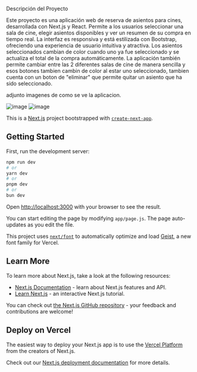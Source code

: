 Descripción del Proyecto

Este proyecto es una aplicación web de reserva de asientos para cines, desarrollada con Next.js y React. Permite a los usuarios seleccionar una sala de cine, elegir asientos disponibles y ver un resumen de su compra en tiempo real. La interfaz es responsiva y está estilizada con Bootstrap, ofreciendo una experiencia de usuario intuitiva y atractiva. Los asientos seleccionados cambian de color cuando uno ya fue seleccionado y se actualiza el total de la compra automáticamente. La aplicación también permite cambiar entre las 2 diferentes salas de cine de manera sencilla y esos botones tambien cambin de color al estar uno seleccionado, tambien cuenta con un boton de "eliminar" que permite quitar un asiento que ha sido seleccionado.

adjunto imagenes de como se ve la aplicacion.

![image](https://github.com/user-attachments/assets/5f497863-4d8b-4c3c-bab1-5b1b218a71c2)
![image](https://github.com/user-attachments/assets/f7bfcac6-b8a0-4370-9c01-85f6c3ffc683)


This is a [Next.js](https://nextjs.org) project bootstrapped with [`create-next-app`](https://nextjs.org/docs/app/api-reference/cli/create-next-app).

## Getting Started

First, run the development server:

```bash
npm run dev
# or
yarn dev
# or
pnpm dev
# or
bun dev
```

Open [http://localhost:3000](http://localhost:3000) with your browser to see the result.

You can start editing the page by modifying `app/page.js`. The page auto-updates as you edit the file.

This project uses [`next/font`](https://nextjs.org/docs/app/building-your-application/optimizing/fonts) to automatically optimize and load [Geist](https://vercel.com/font), a new font family for Vercel.

## Learn More

To learn more about Next.js, take a look at the following resources:

- [Next.js Documentation](https://nextjs.org/docs) - learn about Next.js features and API.
- [Learn Next.js](https://nextjs.org/learn) - an interactive Next.js tutorial.

You can check out [the Next.js GitHub repository](https://github.com/vercel/next.js) - your feedback and contributions are welcome!

## Deploy on Vercel

The easiest way to deploy your Next.js app is to use the [Vercel Platform](https://vercel.com/new?utm_medium=default-template&filter=next.js&utm_source=create-next-app&utm_campaign=create-next-app-readme) from the creators of Next.js.

Check out our [Next.js deployment documentation](https://nextjs.org/docs/app/building-your-application/deploying) for more details.
